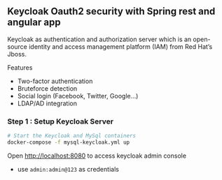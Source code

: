 ## Keycloak Oauth2 security with Spring rest and angular app
Keycloak as authentication and authorization server which is an open-source identity and access management platform (IAM) from Red Hat’s Jboss.

Features

- Two-factor authentication
- Bruteforce detection
- Social login (Facebook, Twitter, Google…)
- LDAP/AD integration

### Step 1 : Setup Keycloak Server
```sh
# Start the Keycloak and MySql containers
docker-compose -f mysql-keycloak.yml up
````

Open [http://localhost:8080](http://localhost:8080) to access keycloak admin console
- use `admin:admin@123` as credentials